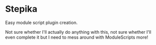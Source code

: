 # Stepika
Easy module script plugin creation.

Not sure whether I'll actually do anything with this, not sure whether I'll even complete it but I need to mess around with ModuleScripts more!
